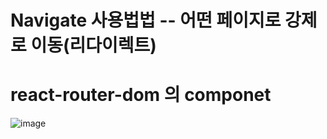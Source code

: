 # Navigate 사용법법 -- 어떤 페이지로 강제로 이동(리다이렉트)

# react-router-dom 의 componet
![image](https://github.com/sinchangun/react/assets/145514301/68f42e52-0c23-4523-8875-869e1fa8c629)
